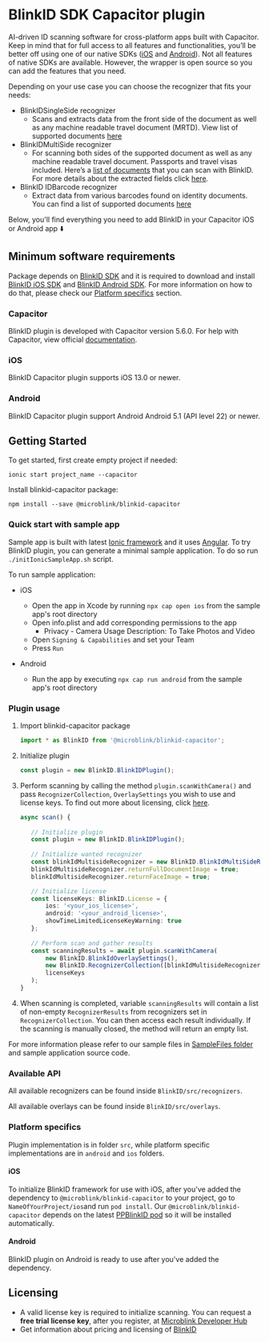 # BlinkID SDK Capacitor plugin

AI-driven ID scanning software for cross-platform apps built with Capacitor. Keep in mind that for full access to all features and functionalities, you’ll be better off using one of our native SDKs ([iOS](https://github.com/BlinkID/blinkid-ios)
and [Android](https://github.com/BlinkID/blinkid-android)). Not all features of native SDKs are available. However, the wrapper is open source so you can add the features that you need.

Depending on your use case you can choose the recognizer that fits your needs:

* BlinkIDSingleSide recognizer
	* Scans and extracts data from the front side of the document as well as any machine readable travel document (MRTD). View list of supported documents [here](https://github.com/BlinkID/blinkid-android/blob/master/documentation/BlinkIDRecognizer.md)
* BlinkIDMultiSide recognizer
	* For scanning both sides of the supported document as well as any machine readable travel document. Passports and travel visas included. Here’s a [list of documents](https://github.com/BlinkID/blinkid-android/blob/master/documentation/BlinkIDRecognizer.md) that you can scan with BlinkID. For more details about the extracted fields click [here](https://github.com/BlinkID/blinkid-android/blob/master/documentation/BlinkIDRecognizerResult.md).
* BlinkID IDBarcode recognizer
	* Extract data from various barcodes found on identity documents. You can find a list of supported documents [here](https://github.com/BlinkID/blinkid-android/blob/master/documentation/IdBarcodeRecognizer.md)

Below, you'll find everything you need to add BlinkID in your Capacitor iOS or Android app ⬇️

## Minimum software requirements

Package depends on [BlinkID SDK](https://microblink.com/products/blinkid) and it is required to download and install [BlinkID iOS SDK](https://github.com/BlinkID/blinkid-ios) and [BlinkID Android SDK](https://github.com/BlinkID/blinkid-android). For more information on how to do that, please check our [Platform specifics](#platform-specifics) section.

### Capacitor

BlinkID plugin is developed with Capacitor version 5.6.0.
For help with Capacitor, view official [documentation](https://capacitorjs.com/docs).

### iOS

BlinkID Capacitor plugin supports iOS 13.0 or newer.

### Android

BlinkID Capacitor plugin support Android Android 5.1 (API level 22) or newer.

## Getting Started

To get started, first create empty project if needed:

```shell
ionic start project_name --capacitor
```

Install blinkid-capacitor package:

```shell
npm install --save @microblink/blinkid-capacitor
```

### Quick start with sample app

Sample app is built with latest [Ionic framework](https://ionicframework.com) and it uses [Angular](https://angular.io). To try BlinkID plugin, you can generate a minimal sample application. To do so run `./initIonicSampleApp.sh` script.

To run sample application:

* iOS
	* Open the app in Xcode by running ```npx cap open ios``` from the sample app's root directory
	* Open info.plist and add corresponding permissions to the app
		* Privacy - Camera Usage Description: To Take Photos and Video
	* Open `Signing & Capabilities` and set your Team
	* Press `Run`

* Android
	* Run the app by executing ```npx cap run android``` from the sample app's root directory

### Plugin usage

1. Import blinkid-capacitor package

	```typescript
	import * as BlinkID from '@microblink/blinkid-capacitor';
	```

2. Initialize plugin

	```typescript
	const plugin = new BlinkID.BlinkIDPlugin();
	```
	
3. Perform scanning by calling the method `plugin.scanWithCamera()` and pass `RecognizerCollection`, `OverlaySettings` you wish to use and license keys. To find out more about licensing, click
 [here](#licensing).
 
	 ```typescript
	async scan() {
		 	
	 	// Initialize plugin
		const plugin = new BlinkID.BlinkIDPlugin();
		
		// Initialize wanted recognizer
		const blinkIdMultisideRecognizer = new BlinkID.BlinkIdMultiSideRecognizer();
        blinkIdMultisideRecognizer.returnFullDocumentImage = true;
        blinkIdMultisideRecognizer.returnFaceImage = true;
	
		// Initialize license 
		const licenseKeys: BlinkID.License = {
	  		ios: '<your_ios_license>',
	  		android: '<your_android_license>',
	  		showTimeLimitedLicenseKeyWarning: true
		};
		
		// Perform scan and gather results
		const scanningResults = await plugin.scanWithCamera(
			new BlinkID.BlinkIdOverlaySettings(),
			new BlinkID.RecognizerCollection([blinkIdMultisideRecognizer]),
			licenseKeys
		);
  	}
	 ```
	
4. When scanning is completed, variable `scanningResults` will contain a list of non-empty `RecognizerResults` from recognizers set in `RecognizerCollection`. You can then access each result individually. If the scanning is manually closed, the method will return an empty list.

For more information please refer to our sample files in [SampleFiles folder](https://github.com/BlinkID/blinkid-capacitor/tree/master/SampleFiles) and  sample application source code.

### Available API

All available recognizers can be found inside `BlinkID/src/recognizers`.

All available overlays can be found inside `BlinkID/src/overlays`.

### Platform specifics

Plugin implementation is in folder `src`, while platform specific implementations are in `android` and `ios` folders.

#### iOS

To initialize BlinkID framework for use with iOS, after you've added the dependency to `@microblink/blinkid-capacitor` to your project, go to `NameOfYourProject/ios`and run `pod install`.
Our `@microblink/blinkid-capacitor` depends on the latest [PPBlinkID pod](https://cocoapods.org/pods/PPBlinkID) so it will be installed automatically.

#### Android

BlinkID plugin on Android is ready to use after you've added the dependency.


## Licensing

- A valid license key is required to initialize scanning. You can request a **free trial license key**, after you register, at [Microblink Developer Hub](https://account.microblink.com/signin)
- Get information about pricing and licensing of [BlinkID](https://microblink.com/blinkid)
